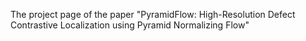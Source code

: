 The project page of the paper "PyramidFlow: High-Resolution Defect Contrastive Localization using Pyramid Normalizing Flow"
